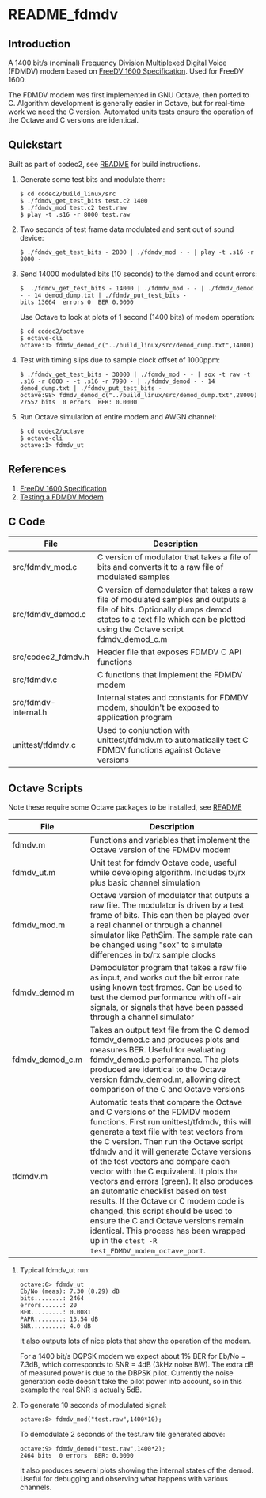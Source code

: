 # README_fdmdv

## Introduction

A 1400 bit/s (nominal) Frequency Division Multiplexed Digital Voice (FDMDV) modem based on [FreeDV 1600 Specification](https://freedv.org/freedv-specification).  Used for FreeDV 1600.

The FDMDV modem was first implemented in GNU Octave, then ported to C. Algorithm development is generally easier in Octave, but for real-time work we need the C version.  Automated units tests ensure the operation of the Octave and C versions are identical.

## Quickstart

Built as part of codec2, see [README](README.md) for build instructions.

1. Generate some test bits and modulate them:
    ```
    $ cd codec2/build_linux/src
    $ ./fdmdv_get_test_bits test.c2 1400
    $ ./fdmdv_mod test.c2 test.raw
    $ play -t .s16 -r 8000 test.raw
    ```
    
1. Two seconds of test frame data modulated and sent out of sound device:
    ```
    $ ./fdmdv_get_test_bits - 2800 | ./fdmdv_mod - - | play -t .s16 -r 8000 -
    ```
    
1. Send 14000 modulated bits (10 seconds) to the demod and count errors:
    ```
    $  ./fdmdv_get_test_bits - 14000 | ./fdmdv_mod - - | ./fdmdv_demod - - 14 demod_dump.txt | ./fdmdv_put_test_bits -
    bits 13664  errors 0  BER 0.0000
    ```
    Use Octave to look at plots of 1 second (1400 bits) of modem operation:
    ```
    $ cd codec2/octave
    $ octave-cli
    octave:1> fdmdv_demod_c("../build_linux/src/demod_dump.txt",14000)
    ```
    
1. Test with timing slips due to sample clock offset of 1000ppm:
    ```
    $ ./fdmdv_get_test_bits - 30000 | ./fdmdv_mod - - | sox -t raw -t .s16 -r 8000 - -t .s16 -r 7990 - | ./fdmdv_demod - - 14 demod_dump.txt | ./fdmdv_put_test_bits -
    octave:98> fdmdv_demod_c("../build_linux/src/demod_dump.txt",28000)
    27552 bits  0 errors  BER: 0.0000
    ```

1. Run Octave simulation of entire modem and AWGN channel:
    ```
    $ cd codec2/octave
    $ octave-cli
    octave:1> fdmdv_ut
    ```
    
    
## References

1. [FreeDV 1600 Specification](https://freedv.org/freedv-specification)
1. [Testing a FDMDV Modem](http://www.rowetel.com/blog/?p=2433)

## C Code

| File | Description |
| --- | --- |
| src/fdmdv_mod.c | C version of modulator that takes a file of bits and converts it to a raw file of modulated samples |
| src/fdmdv_demod.c | C version of demodulator that takes a raw file of modulated samples and outputs a file of bits. Optionally dumps demod states to a text file which can be plotted using the Octave script fdmdv_demod_c.m |
| src/codec2_fdmdv.h | Header file that exposes FDMDV C API functions |
| src/fdmdv.c | C functions that implement the FDMDV modem |
| src/fdmdv-internal.h | Internal states and constants for FDMDV modem, shouldn't be exposed to application program |
| unittest/tfdmdv.c | Used to conjunction with unittest/tfdmdv.m to automatically test C FDMDV functions against Octave versions |

## Octave Scripts

Note these require some Octave packages to be installed, see [README](README.md)

| File | Description |
| --- | --- |
| fdmdv.m | Functions and variables that implement the Octave version of the FDMDV modem |
| fdmdv_ut.m | Unit test for fdmdv Octave code, useful while developing algorithm.  Includes tx/rx plus basic channel simulation |
| fdmdv_mod.m | Octave version of modulator that outputs a raw file. The modulator is driven by a test frame of bits.  This can then be played over a real channel or through a channel simulator like PathSim.  The sample rate can be changed using "sox" to simulate differences in tx/rx sample clocks |
| fdmdv_demod.m | Demodulator program that takes a raw file as input, and works out the bit error rate using known test frames.  Can be used to test the demod performance with off-air signals, or signals that have been passed through a channel simulator |
| fdmdv_demod_c.m | Takes an output text file from the C demod fdmdv_demod.c and produces plots and measures BER. Useful for evaluating fdmdv_demod.c performance. The plots produced are identical to the Octave version fdmdv_demod.m, allowing direct comparison of the C and Octave versions |
| tfdmdv.m | Automatic tests that compare the Octave and C versions of the FDMDV modem functions.  First run unittest/tfdmdv, this will generate a text file with test vectors from the C version.  Then run the Octave script tfdmdv and it will generate Octave versions of the test vectors and compare each vector with the C equivalent.  It plots the vectors and errors (green).  It also produces an automatic checklist based on test results.  If the Octave or C modem code is changed, this script should be used to ensure the C and Octave versions remain identical. This process has been wrapped up in the `ctest -R test_FDMDV_modem_octave_port`. |

1. Typical fdmdv_ut run:
    ```
    octave:6> fdmdv_ut
    Eb/No (meas): 7.30 (8.29) dB
    bits........: 2464
    errors......: 20
    BER.........: 0.0081
    PAPR........: 13.54 dB
    SNR.........: 4.0 dB
    ```
    It also outputs lots of nice plots that show the operation of the modem.

    For a 1400 bit/s DQPSK modem we expect about 1% BER for Eb/No = 7.3dB, which corresponds to SNR = 4dB (3kHz noise BW). The extra dB of measured power is due to the DBPSK pilot. Currently the noise generation code doesn't take the pilot power into account, so in this example the real SNR is actually 5dB.

1. To generate 10 seconds of modulated signal:
    ```
    octave:8> fdmdv_mod("test.raw",1400*10);
    ```
    To demodulate 2 seconds of the test.raw file generated above:
    ```
    octave:9> fdmdv_demod("test.raw",1400*2);
    2464 bits  0 errors  BER: 0.0000
    ```
    It also produces several plots showing the internal states of the demod.  Useful for debugging and observing what happens with various channels.

